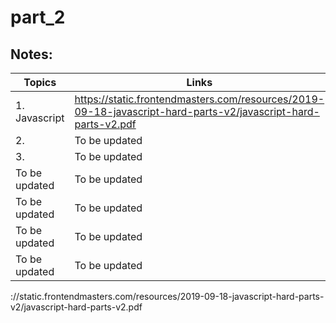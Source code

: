# part_2
## Notes:



| Topics                                                  | Links                                                       |  
|---------------------------------------------------------|-------------------------------------------------------------|
|1. Javascript               | https://static.frontendmasters.com/resources/2019-09-18-javascript-hard-parts-v2/javascript-hard-parts-v2.pdf|                  
|2.                                                       |To be updated                                               |
|3.                                                        |To be updated                                            |
|To be updated                                            |To be updated                                              |
|To be updated                                            |To be updated                                                              |
|To be updated                                            |To be updated                                     |           
|To be updated                                            |To be updated                                                 |  
://static.frontendmasters.com/resources/2019-09-18-javascript-hard-parts-v2/javascript-hard-parts-v2.pdf
